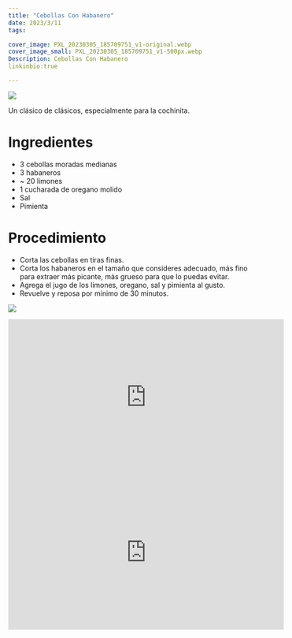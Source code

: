 ```yaml
---
title: "Cebollas Con Habanero"
date: 2023/3/11
tags:

cover_image: PXL_20230305_185709751_v1-original.webp
cover_image_small: PXL_20230305_185709751_v1-500px.webp
Description: Cebollas Con Habanero
linkinbio:true

---
```


[![](PXL_20230305_185709751_v1-800px.webp)](PXL_20230305_185709751_v1-original.webp)

Un clásico de clásicos, especialmente para la cochinita.

# Ingredientes
* 3 cebollas moradas medianas
* 3 habaneros
* ~ 20 limones
* 1 cucharada de oregano molido
* Sal
* Pimienta

# Procedimiento
* Corta las cebollas en tiras finas.
* Corta los habaneros en el tamaño que consideres adecuado, más fino para extraer más picante, más grueso para que lo puedas evitar.
* Agrega el jugo de los limones, oregano, sal y pimienta al gusto.
* Revuelve y reposa por minimo de 30 minutos.

[![](PXL_20230305_191913446_v1-800px.webp)](PXL_20230305_191913446_v1-original.webp)

<iframe width="560" height="315" src="https://www.youtube.com/embed/5SV68AaAhG8" frameborder="0" allow="accelerometer; autoplay; encrypted-media; gyroscope; picture-in-picture" allowfullscreen></iframe>


<iframe width="560" height="315" src="https://www.youtube.com/embed/OHEK36d5fEw" frameborder="0" allow="accelerometer; autoplay; encrypted-media; gyroscope; picture-in-picture" allowfullscreen></iframe>
